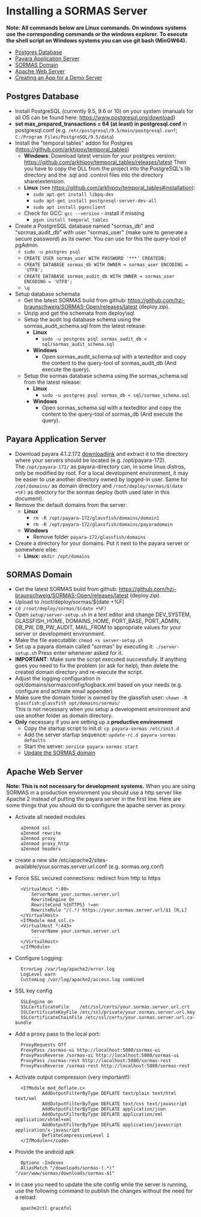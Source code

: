 

# Installing a SORMAS Server
**Note: All commands below are Linux commands. On windows systems use the corresponding commands or the windows explorer.**
**To execute the shell script on Windows systems you can use git bash (MinGW64).**

* [Postgres Database](#postgres-database)
* [Payara Application Server](#payara-application-server)
* [SORMAS Domain](#sormas-domain)
* [Apache Web Server](#apache-web-server)
* [Creating an App for a Demo Server](DEMO_APP.md)

## Postgres Database

* Install PostgreSQL (currently 9.5, 9.6 or 10) on your system (manuals for all OS can be found here: https://www.postgresql.org/download)
* **set max_prepared_transactions = 64 (at least) in postgresql.conf** in postgresql.conf (e.g. ``/etc/postgresql/9.5/main/postgresql.conf``; ``C:/Program Files/PostgreSQL/9.5/data``)
* Install the "temporal tables" addon for Postgres (https://github.com/arkhipov/temporal_tables)
    * **Windows**: Download latest version for your postgres version: https://github.com/arkhipov/temporal_tables/releases/latest 
	Then you have to copy the DLL from the project into the PostgreSQL's lib directory and the .sql and .control files into the directory share\extension.	
    * **Linux** (see https://github.com/arkhipov/temporal_tables#installation):
        * ``sudo apt-get install libpq-dev``
        * ``sudo apt-get install postgresql-server-dev-all``
        * ``sudo apt install pgxnclient``
	* Check for GCC: ``gcc --version`` - install if missing
        * ``pgxn install temporal_tables``
* Create a PostgreSQL database named "sormas_db" and "sormas_audit_db" with user "sormas_user" (make sure to generate a secure password) as its owner. You can use for this the query-tool of pgAdmin.
    * ``sudo -u postgres psql``
    * ``CREATE USER sormas_user WITH PASSWORD '***' CREATEDB;``
    * ``CREATE DATABASE sormas_db WITH OWNER = sormas_user ENCODING = 'UTF8';``
    * ``CREATE DATABASE sormas_audit_db WITH OWNER = sormas_user ENCODING = 'UTF8';``
    * ``\q``
* Setup database schemata
	* Get the latest SORMAS build from github: https://github.com/hzi-braunschweig/SORMAS-Open/releases/latest (deploy.zip).
	* Unzip and get the schemata from deploy\sql
	* Setup the audit log database schema using the sormas_audit_schema.sql from the latest release:
		* **Linux**
			* ``sudo -u postgres psql sormas_audit_db < sql/sormas_audit_schema.sql``
		* **Windows**
			* Open sormas_audit_schema.sql with a texteditor and copy the content to the query-tool of sormas_audit_db (And execute the query).
	* Setup the sormas database schema using the sormas_schema.sql from the latest release: 
		* **Linux**
			* ``sudo -u postgres psql sormas_db < sql/sormas_schema.sql``
		* **Windows**
			* Open sormas_schema.sql with a texteditor and copy the content to the query-tool of sormas_db (And execute the query).
	
## Payara Application Server
* Download payara 4.1.2.172 [downloadlink](http://search.maven.org/remotecontent?filepath=fish/payara/distributions/payara/4.1.2.172/payara-4.1.2.172.zip) and extract it to the directory where your servers should be located (e.g. /opt/payara-172).  
The `/opt/payara-172/` as payara-directory can, in some linux distros, only be modified by root. For a local development environment, it may be easier to use another directory owned by logged-in user. Same for `/opt/domains/` as domain directory and `/root/deploy/sormas/$(date +%F)` as directory for the sormas deploy (both used later in this document).
* Remove the default domains from the server:
	* **Linux**
		* ``rm -R /opt/payara-172/glassfish/domains/domain1``
		* ``rm -R /opt/payara-172/glassfish/domains/payaradomain``
	* **Windows**
		* Remove folder ``payara-172/glassfish/domains``
* Create a directory for your domains. Put it next to the payara server or somewhere else: 
	* **Linux:** ``mkdir /opt/domains``

## SORMAS Domain
* Get the latest SORMAS build from github: https://github.com/hzi-braunschweig/SORMAS-Open/releases/latest (deploy.zip). 
* Upload to /root/deploy/sormas/$(date +%F)
* ``cd /root/deploy/sormas/$(date +%F)``
* Open ``setup/server-setup.sh`` in a text editor and change DEV_SYSTEM, GLASSFISH_HOME, DOMAINS_HOME, PORT_BASE, PORT_ADMIN, DB_PW, DB_PW_AUDIT, MAIL_FROM to appropriate values for your server or development environment.
* Make the file executable: ``chmod +x server-setup.sh``
* Set up a payara domain called "sormas" by executing it: ``./server-setup.sh`` Press enter whenever asked for it.
* **IMPORTANT**: Make sure the script executed successfully. If anything goes you need to fix the problem (or ask for help), then delete the created domain directory and re-execute the script.
* Adjust the logging configuration in opt/domains/sormas/config/logback.xml based on your needs (e.g. configure and activate email appender)
* Make sure the domain folder is owned by the glassfish user: ``chown -R glassfish:glassfish opt/domains/sormas/``  
This is not necessary when you setup a development environment and use another folder as domain directory. 
* **Only** necessary if you are setting up a **productive environment**
	* Copy the startup script to init.d: ``cp payara-sormas /etc/init.d``
	* Add the server startup sequence: ``update-rc.d payara-sormas defaults``
	* Start the server: ``service payara-sormas start``
	* [Update the SORMAS domain](SERVER_UPDATE.md)

## Apache Web Server
**Note: This is not necessary for development systems.**
When you are using SORMAS in a production environment you should use a http server like Apache 2 instead of putting the payara server in the first line.
Here are some things that you should do to configure the apache server as proxy:

* Activate all needed modules

		a2enmod ssl
		a2enmod rewrite
		a2enmod proxy
		a2enmod proxy_http
		a2enmod headers
* create a new site /etc/apache2/sites-available/your.sormas.server.url.conf (e.g. sormas.org.conf)
* Force SSL secured connections: redirect from http to https

		<VirtualHost *:80>
			ServerName your.sormas.server.url
			RewriteEngine On
			RewriteCond %{HTTPS} !=on
			RewriteRule ^/(.*) https://your.sormas.server.url/$1 [R,L]
		</VirtualHost>
		<IfModule mod_ssl.c>
		<VirtualHost *:443>
			ServerName your.sormas.server.url
			...
		</VirtualHost>
		</IfModule>
* Configure Logging:

        ErrorLog /var/log/apache2/error.log
        LogLevel warn
        CustomLog /var/log/apache2/access.log combined
* SSL key config

        SSLEngine on
        SSLCertificateFile    /etc/ssl/certs/your.sormas.server.url.crt
        SSLCertificateKeyFile /etc/ssl/private/your.sormas.server.url.key
        SSLCertificateChainFile /etc/ssl/certs/your.sormas.server.url.ca-bundle
* Add a proxy pass to the local port:

		ProxyRequests Off
		ProxyPass /sormas-ui http://localhost:5080/sormas-ui
		ProxyPassReverse /sormas-ui http://localhost:5080/sormas-ui
		ProxyPass /sormas-rest http://localhost:5080/sormas-rest
		ProxyPassReverse /sormas-rest http://localhost:5080/sormas-rest
* Activate output compression (very important!): 

        <IfModule mod_deflate.c>
                AddOutputFilterByType DEFLATE text/plain text/html text/xml
                AddOutputFilterByType DEFLATE text/css text/javascript
                AddOutputFilterByType DEFLATE application/json
                AddOutputFilterByType DEFLATE application/xml application/xhtml+xml
                AddOutputFilterByType DEFLATE application/javascript application/x-javascript
                DeflateCompressionLevel 1
        </IfModule></code>

* Provide the android apk

        Options -Indexes
		AliasMatch "/downloads/sormas-(.*)" "/var/www/sormas/downloads/sormas-$1"

* In case you need to update the site config while the server is running, use the following command to publish the changes without the need for a reload:

        apache2ctl graceful
